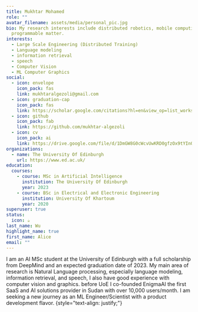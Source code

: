 ```yaml
---
title: Mukhtar Mohamed
role: ""
avatar_filename: assets/media/personal_pic.jpg
bio: My research interests include distributed robotics, mobile computing and
  programmable matter.
interests:
  - Large Scale Engineering (Distributed Training)
  - Language modeling
  - information retrieval
  - speech
  - Computer Vision
  - ML Computer Graphics
social:
  - icon: envelope
    icon_pack: fas
    link: mukhtaralgezoli@gmail.com
  - icon: graduation-cap
    icon_pack: fas
    link: https://scholar.google.com/citations?hl=en&view_op=list_works&gmla=AHoSzlVLck4lr0jwgZumkeybLnLAnr1PG8vtLma_9K5PBup8Vc-GVh6TdRAVDEBIEsLrmB0VIBMKlZFRW54I6Q&user=0LmLMMAAAAAJ
  - icon: github
    icon_pack: fab
    link: https://github.com/mukhtar-algezoli
  - icon: cv
    icon_pack: ai
    link: https://drive.google.com/file/d/1DmGW8G0cWcvUwKRD0gfzOx9tYInQZqCG/view?usp=sharing
organizations:
  - name: The University Of Edinburgh
    url: https://www.ed.ac.uk/
education:
  courses:
    - course: MSc in Artificial Intelligence
      institution: The University Of Edinburgh
      year: 2023
    - course: BSc in Electrical and Electronic Engineering
      institution: University Of Khartoum
      year: 2020
superuser: true
status:
  icon: ☕️
last_name: Wu
highlight_name: true
first_name: Alice
email: ""
---
```

I am an AI MSc student at the University of Edinburgh with a full scholarship from DeepMind and an expected graduation date of 2023. My main area of research is Natural Language processing, especially language modeling, information retrieval, and speech, I also have good experience with computer vision and graphics. before UoE I co-founded EnigmaAI the first SaaS and AI solutions provider in Sudan with over 10,000 users/month. I am seeking a new journey as an ML Engineer/Scientist with a product development flavor.
{style="text-align: justify;"}